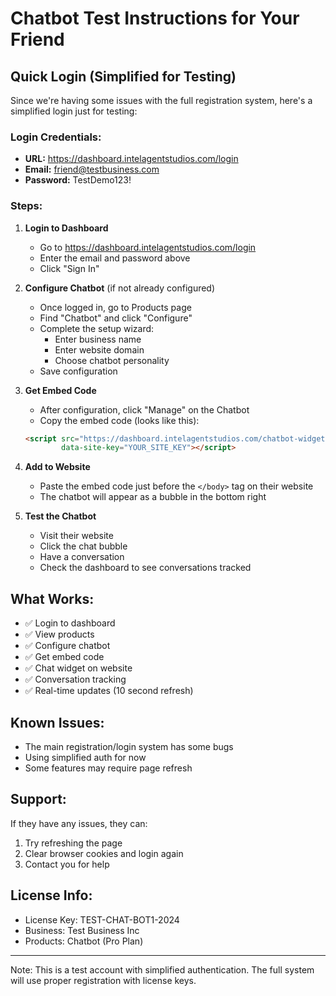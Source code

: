 # Chatbot Test Instructions for Your Friend

## Quick Login (Simplified for Testing)

Since we're having some issues with the full registration system, here's a simplified login just for testing:

### Login Credentials:
- **URL:** https://dashboard.intelagentstudios.com/login
- **Email:** friend@testbusiness.com  
- **Password:** TestDemo123!

### Steps:

1. **Login to Dashboard**
   - Go to https://dashboard.intelagentstudios.com/login
   - Enter the email and password above
   - Click "Sign In"

2. **Configure Chatbot** (if not already configured)
   - Once logged in, go to Products page
   - Find "Chatbot" and click "Configure"
   - Complete the setup wizard:
     - Enter business name
     - Enter website domain
     - Choose chatbot personality
   - Save configuration

3. **Get Embed Code**
   - After configuration, click "Manage" on the Chatbot
   - Copy the embed code (looks like this):
   ```html
   <script src="https://dashboard.intelagentstudios.com/chatbot-widget.js" 
           data-site-key="YOUR_SITE_KEY"></script>
   ```

4. **Add to Website**
   - Paste the embed code just before the `</body>` tag on their website
   - The chatbot will appear as a bubble in the bottom right

5. **Test the Chatbot**
   - Visit their website
   - Click the chat bubble
   - Have a conversation
   - Check the dashboard to see conversations tracked

## What Works:
- ✅ Login to dashboard
- ✅ View products
- ✅ Configure chatbot
- ✅ Get embed code
- ✅ Chat widget on website
- ✅ Conversation tracking
- ✅ Real-time updates (10 second refresh)

## Known Issues:
- The main registration/login system has some bugs
- Using simplified auth for now
- Some features may require page refresh

## Support:
If they have any issues, they can:
1. Try refreshing the page
2. Clear browser cookies and login again
3. Contact you for help

## License Info:
- License Key: TEST-CHAT-BOT1-2024
- Business: Test Business Inc
- Products: Chatbot (Pro Plan)

---

Note: This is a test account with simplified authentication. The full system will use proper registration with license keys.